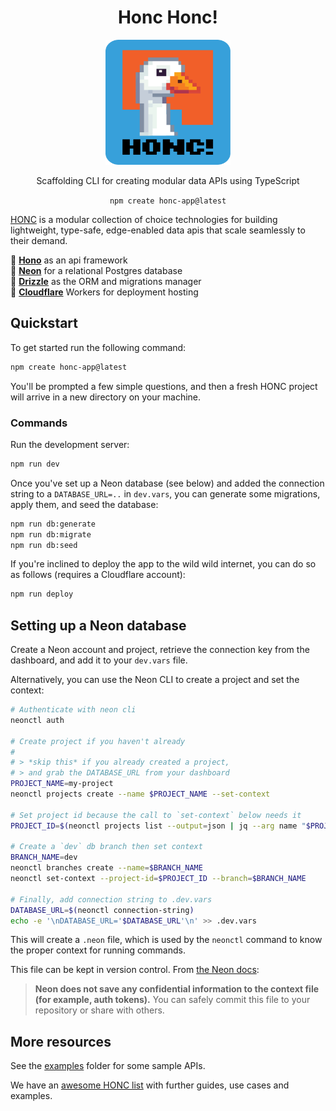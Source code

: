 
<div align="center">
  <h1>Honc Honc!</h1>
  <img src="https://github.com/fiberplane/create-honc-app/blob/9290786147fe1efa2079899064853cf754f175e5/assets/honc.png" width="200" height="200" />
</div>

<p align="center">
    Scaffolding CLI for creating modular data APIs using TypeScript
</p>

<div align="center">
    <code>npm create honc-app@latest</code>
</div>

[HONC](https://honc.dev) is a modular collection of choice technologies for building lightweight, type-safe, edge-enabled data apis that scale seamlessly to their demand.

  🪿 **[Hono](https://hono.dev)** as an api framework  
  🪿 **[Neon](https://neon.tech)** for a relational Postgres database  
  🪿 **[Drizzle](https://orm.drizzle.team/)** as the ORM and migrations manager  
  🪿 **[Cloudflare](https://workers.cloudflare.com/)** Workers for deployment hosting  

## Quickstart

To get started run the following command:

```sh
npm create honc-app@latest
```

You'll be prompted a few simple questions, and then a fresh HONC project will arrive in a new directory on your machine.

### Commands

Run the development server:

```sh
npm run dev
```

Once you've set up a Neon database (see below) and added the connection string to a `DATABASE_URL=..` in `dev.vars`, you can generate some migrations, apply them, and seed the database: 

```sh
npm run db:generate
npm run db:migrate
npm run db:seed
```

If you're inclined to deploy the app to the wild wild internet, you can do so as follows (requires a Cloudflare account):

```sh
npm run deploy
```

## Setting up a Neon database

Create a Neon account and project, retrieve the connection key from the dashboard, and add it to your `dev.vars` file.

Alternatively, you can use the Neon CLI to create a project and set the context:

```sh
# Authenticate with neon cli
neonctl auth

# Create project if you haven't already
#
# > *skip this* if you already created a project,
# > and grab the DATABASE_URL from your dashboard
PROJECT_NAME=my-project
neonctl projects create --name $PROJECT_NAME --set-context

# Set project id because the call to `set-context` below needs it
PROJECT_ID=$(neonctl projects list --output=json | jq --arg name "$PROJECT_NAME" '.projects[] | select(.name == $name) | .id')

# Create a `dev` db branch then set context
BRANCH_NAME=dev
neonctl branches create --name=$BRANCH_NAME
neonctl set-context --project-id=$PROJECT_ID --branch=$BRANCH_NAME

# Finally, add connection string to .dev.vars
DATABASE_URL=$(neonctl connection-string)
echo -e '\nDATABASE_URL='$DATABASE_URL'\n' >> .dev.vars
```

This will create a `.neon` file, which is used by the `neonctl` command to know the proper context for running commands. 

This file can be kept in version control. From [the Neon docs](https://neon.tech/docs/reference/cli-set-context):

> **Neon does not save any confidential information to the context file (for example, auth tokens).** You can safely commit this file to your repository or share with others.

## More resources

See the [examples](/examples) folder for some sample APIs.

We have an [awesome HONC list](https://github.com/fiberplane/create-honc-app/blob/main/awesome-honc.md) with further guides, use cases and examples.
